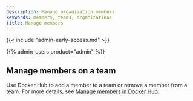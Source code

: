 ```yaml
---
description: Manage organization members
keywords: members, teams, organizations
title: Manage members
---
```


{{< include "admin-early-access.md" >}}

{{% admin-users product="admin" %}}

## Manage members on a team

Use Docker Hub to add a member to a team or remove a member from a team. For more details, see [Manage members in Docker Hub](../../docker-hub/members.md).